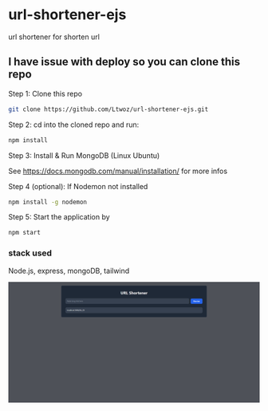 # url-shortener-ejs
url shortener for shorten url

## I have issue with deploy so you can clone this repo 

Step 1: Clone this repo

```bash
git clone https://github.com/Ltwoz/url-shortener-ejs.git
```

Step 2: cd into the cloned repo and run:

```bash
npm install
```

Step 3: Install & Run MongoDB (Linux Ubuntu)

See <https://docs.mongodb.com/manual/installation/> for more infos

Step 4 (optional): If Nodemon not installed

```bash
npm install -g nodemon
```

Step 5: Start the application by

```bash
npm start
```


### stack used
Node.js, express, mongoDB, tailwind

![screenshot](screenshot.png)